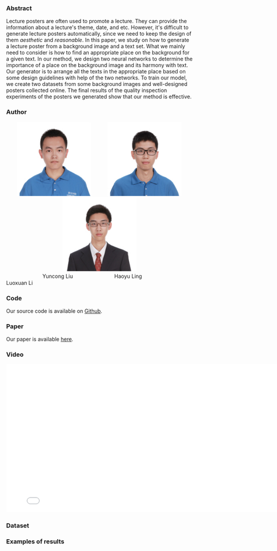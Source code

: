 ### Abstract
Lecture posters are often used to promote a lecture. They can provide the information about a lecture's theme, date, and etc. However, it's difficult to generate lecture posters automatically, since we need to keep the design of them *aesthetic* and *reasonable*. In this paper, we study on how to generate a lecture poster from a background image and a text set. What we mainly need to consider is how to find an appropriate place on the background for a given text. In our method, we design two neural networks to determine the importance of a place on the background image and its harmony with text. Our generator is to arrange all the texts in the appropriate place based on some design guidelines with help of the two networks. To train our model, we create two datasets from some background images and well-designed posters collected online. The final results of the quality inspection experiments of the posters we generated show that our method is effective.

### Author

<center class="half">
    <img style="margin: 0px 20px;" src="lyc.jpeg" width="200"/>
    <img style="margin: 0px 20px;" src="lhy.jpeg" width="200"/>
    <img style="margin: 0px 20px;" src="llx.jpeg" width="200"/>
</center>
　　　　　　　Yuncong Liu　　　　　　　　Haoyu Ling　　　　　　　　　Luoxuan Li

### Code
Our source code is available on [Github](https://github.com/yydy94/Lecture-poster-generator).
### Paper
Our paper is available [here](https://github.com/yydy94/Lecture-poster-generator/blob/gh-pages/A_Lecture_Poster_Generator.pdf).
### Video

<iframe height="400" width="800" src="//player.bilibili.com/player.html?aid=82895086&cid=141817885&page=1" scrolling="no" border="0" frameborder="no" framespacing="0" allowfullscreen="true"> </iframe>

### Dataset

### Examples of results
